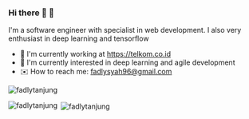 ### Hi there :wave: :wave:

I'm a software engineer with specialist in web development. I also very enthusiast in deep learning and tensorflow

- :office: I'm currently working at https://telkom.co.id
- :seedling: I'm currently interested in deep learning and agile development
- :envelope: How to reach me: fadlysyah96@gmail.com 

<p align="left"> <img src="https://komarev.com/ghpvc/?username=fadlytanjung&label=Profile%20views&color=0e75b6&style=flat" alt="fadlytanjung" /> </p>

<p><img align="left" src="https://github-readme-stats.vercel.app/api/top-langs?username=fadlytanjung&show_icons=true&locale=en&layout=compact" alt="fadlytanjung" /></p>

<p>&nbsp;<img align="center" src="https://github-readme-stats.vercel.app/api?username=fadlytanjung&show_icons=true&locale=en" alt="fadlytanjung" /></p>
